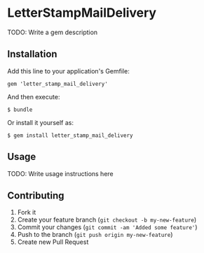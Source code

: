# LetterStampMailDelivery

TODO: Write a gem description

## Installation

Add this line to your application's Gemfile:

    gem 'letter_stamp_mail_delivery'

And then execute:

    $ bundle

Or install it yourself as:

    $ gem install letter_stamp_mail_delivery

## Usage

TODO: Write usage instructions here

## Contributing

1. Fork it
2. Create your feature branch (`git checkout -b my-new-feature`)
3. Commit your changes (`git commit -am 'Added some feature'`)
4. Push to the branch (`git push origin my-new-feature`)
5. Create new Pull Request
